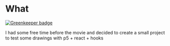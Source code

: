 # What

[![Greenkeeper badge](https://badges.greenkeeper.io/vitormalencar/Maurer-Rose.svg)](https://greenkeeper.io/)

I had some free time before the movie and decided to create a small project to test some drawings with p5 + react + hooks

